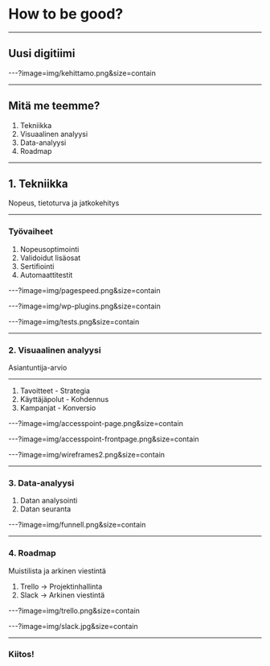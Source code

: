 # How to be good?

---

## Uusi digitiimi

---?image=img/kehittamo.png&size=contain

---

## Mitä me teemme?
1. Tekniikka
2. Visuaalinen analyysi
3. Data-analyysi
4. Roadmap

---

## 1. Tekniikka
Nopeus, tietoturva ja jatkokehitys

---

### Työvaiheet
1. Nopeusoptimointi
2. Validoidut lisäosat  
3. Sertifiointi
4. Automaattitestit

---?image=img/pagespeed.png&size=contain

---?image=img/wp-plugins.png&size=contain

---?image=img/tests.png&size=contain

---

### 2. Visuaalinen analyysi
Asiantuntija-arvio

---

1. Tavoitteet - Strategia
2. Käyttäjäpolut - Kohdennus
3. Kampanjat - Konversio

---?image=img/accesspoint-page.png&size=contain

---?image=img/accesspoint-frontpage.png&size=contain

---?image=img/wireframes2.png&size=contain

---

### 3. Data-analyysi

1. Datan analysointi
2. Datan seuranta

---?image=img/funnell.png&size=contain

---

### 4. Roadmap

Muistilista ja arkinen viestintä
1. Trello               -> Projektinhallinta
2. Slack                -> Arkinen viestintä

---?image=img/trello.png&size=contain

---?image=img/slack.jpg&size=contain

---

### Kiitos!
